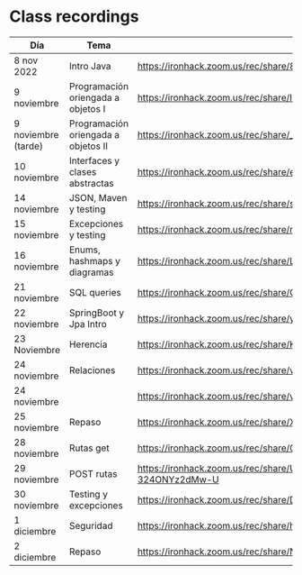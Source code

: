 # Class recordings

| Día                 | Tema                                 | Enlace                                                       |
| ------------------- | ------------------------------------ | ------------------------------------------------------------ |
| 8 nov 2022          | Intro Java                           | https://ironhack.zoom.us/rec/share/88yapbcvAjz6JX1wB3M5Ux0TqwCc3qpL5vZYNOYKk67N6DA-PBYuBysRfa1szvU.frzFHd8KjFwT-hJt |
| 9 noviembre         | Programación oriengada a objetos  I  | https://ironhack.zoom.us/rec/share/IXTC2CLXKIzA98QPLmr-PpeNruh91jZK18o4NERyLYDCHGKgreJa8uN-zisqo13a.Z3xZtqhAovQija6t |
| 9 noviembre (tarde) | Programación oriengada a objetos  II | https://ironhack.zoom.us/rec/share/_sWxDVCs3uQmj6teBwzHQOpwJ1zwj9Uk9BP8E5LiRnbmVjcNPaA9L4kEgVopOvmq.wv3ZDNsa3MJZOjkl |
| 10 noviembre        | Interfaces y clases abstractas       | https://ironhack.zoom.us/rec/share/egqTIDxes2Ec_fgIMdPFK2jwQsaX_bwWPnd6ivi4UFqCCZK-LUPs6REv059l9kN6.2thHm2wTtnwUk2_M |
| 14 noviembre        | JSON, Maven y testing                | https://ironhack.zoom.us/rec/share/syjfOfjzqJzJ2EZM5M5Em9WzFO2mLspQxP8t1krt3T7Jxu8jG-P_a7cn4r1vku_2.W_XdDGIHFD6djQz3 |
| 15 noviembre        | Excepciones y testing                | https://ironhack.zoom.us/rec/share/nDedw0agLrjMr80hmscnSZlU4zGOAhFhP_exrMlZU2ttzF8-EX4wqjwCJ8FP4QAb.KDTx9l6OsMBEMh6T |
| 16 noviembre        | Enums, hashmaps y diagramas          | https://ironhack.zoom.us/rec/share/LpOrsWIvaSuYD4hxzjLkLfSrdG3h-wMtr7gVy7ipmhw7lRiejwU2HZZioldjvMWg.7HPFy1Dlaln350hF |
| 21 noviembre        | SQL queries                          | https://ironhack.zoom.us/rec/share/CFDJnz3dPwENzcuZVVTmBPygRpu8ckLR3_jZ_Mz2P-RxbiSJcLVpBNSVvXWYVXp2.8obpu1BdeijCZpd7 |
| 22 noviembre        | SpringBoot y Jpa Intro               | https://ironhack.zoom.us/rec/share/yOJ91si9fZ3FWP_2CuVzxao0RiVS46PmIQsyAYSHhet8TfFwD4o1t2EPtcm9ZfGW.qWDmj628MKk3t33R |
| 23 Noviembre        | Herencia                             | https://ironhack.zoom.us/rec/share/K0qylVjbkogHmw3PzBy5cdXObvBFWBT252ktMhS1eDQHBbJiMhR_W63vDME7JpY.bLMTrpSL5MS2GpY0 |
| 24 noviembre        | Relaciones                           | https://ironhack.zoom.us/rec/share/vIDN8ieDlGzh19VA9u6bquLYrA-8_fLKqCPdKbe0Yqk-pn5oHKaa5qozXMWrKMiD.IPbQxZe17dKGSPXx |
| 24 noviembre        |                                      | https://ironhack.zoom.us/rec/share/vIDN8ieDlGzh19VA9u6bquLYrA-8_fLKqCPdKbe0Yqk-pn5oHKaa5qozXMWrKMiD.IPbQxZe17dKGSPXx |
| 25 noviembre        | Repaso                               | https://ironhack.zoom.us/rec/share/XxWOrMwHYDvTWwEKk3nUUWbLuWcuT5nWy47IktMRauTVYuaBifs5hvL4hX09f2a5.y7pGa2aGoJQB2svO |
| 28 noviembre        | Rutas get                            | https://ironhack.zoom.us/rec/share/0emQTxqVcPoOsup-nJPBBGKo0TAbOp_-WUz4RGxAwn8QicHWSNATcCT_qQDIjXsV.2ySdpWjc4HKA9Can |
| 29 noviembre        | POST rutas                           | https://ironhack.zoom.us/rec/share/Uulxz2RKukkuPMK8c1xQnsaR59emFLdm3H2QQvM6hKjHpQZhzWWKQi59l5ZLZkaR.Mc-324ONYz2dMw-U |
| 30 noviembre        | Testing y excepciones                | https://ironhack.zoom.us/rec/share/DYFAn4GSrgKFnOuWD7oqrXafl_bdbvkCu6LSdCCXWPYZng6xxEM4YcnEccMlAmTE.wz3N12ZrK9XJ2xtM |
| 1 diciembre         | Seguridad                            | https://ironhack.zoom.us/rec/share/hkRAQPuZchMBdO9VSCUPFrg3XFoYcgjBmKrQzUNn3uvptT5Dq1kTTsO6XaKxbSHf.v0kYUJWjzGCFWDcc |
| 2 diciembre         | Repaso                               | https://ironhack.zoom.us/rec/share/NcjOmOJNskms_hFk-KtF-4Srl3cv546Zz0LLNOVC9OOiLuISa2JqK8bN3gRD0m4.7wnGi9Du6a8M4GDH |
